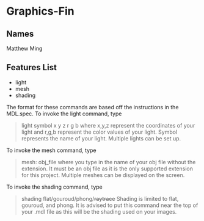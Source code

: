 # Graphics-Fin
## Names
Matthew Ming

## Features List
* light
* mesh
* shading

The format for these commands are based off the instructions in the MDL.spec.
To invoke the light command, type 
> light symbol x y z r g b
where x,y,z represent the coordinates of your light and r,g,b represent the color values of your light.
Symbol represents the name of your light. Multiple lights can be set up.

To invoke the mesh command, type
> mesh: obj_file
where you type in the name of your obj file without the extension. It must be an obj file as it is the only supported extension for this project. Multiple meshes can be displayed on the screen.

To invoke the shading command, type
> shading flat/gouroud/phong/~~raytrace~~
Shading is limited to flat, gouroud, and phong. It is advised to put this command near the top of your .mdl file as this will be the shading used on your images. 
